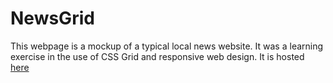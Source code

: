 # NewsGrid

This webpage is a mockup of a typical local news website. It was a learning exercise in the use of CSS Grid and responsive web design. It is hosted [here](https://jolly-bassi-97d66b.netlify.com/)
